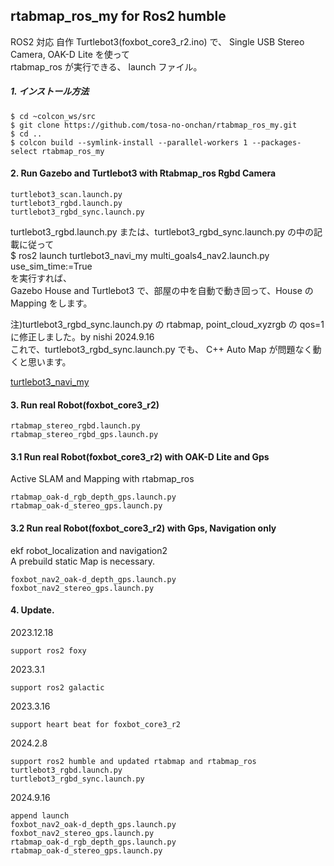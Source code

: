 ## rtabmap_ros_my for Ros2 humble
    
ROS2 対応 自作 Turtlebot3(foxbot_core3_r2.ino) で、 Single USB Stereo Camera, OAK-D Lite を使って    
rtabmap_ros が実行できる、 launch ファイル。    
    
##### 1. インストール方法    

    $ cd ~colcon_ws/src    
    $ git clone https://github.com/tosa-no-onchan/rtabmap_ros_my.git    
    $ cd ..    
    $ colcon build --symlink-install --parallel-workers 1 --packages-select rtabmap_ros_my    
    
#### 2. Run Gazebo and Turtlebot3 with Rtabmap_ros Rgbd Camera    

    turtlebot3_scan.launch.py  
    turtlebot3_rgbd.launch.py  
    turtlebot3_rgbd_sync.launch.py  

turtlebot3_rgbd.launch.py または、turtlebot3_rgbd_sync.launch.py の中の記載に従って  
$ ros2 launch turtlebot3_navi_my multi_goals4_nav2.launch.py use_sim_time:=True  
を実行すれば、  
Gazebo House and Turtlebot3 で、部屋の中を自動で動き回って、House の Mapping をします。  

注)turtlebot3_rgbd_sync.launch.py の rtabmap, point_cloud_xyzrgb の qos=1 に修正しました。by nishi 2024.9.16  
これで、turtlebot3_rgbd_sync.launch.py でも、 C++ Auto Map が問題なく動くと思います。  

[turtlebot3_navi_my](https://github.com/tosa-no-onchan/turtlebot3_navi_my)  
    
#### 3. Run real Robot(foxbot_core3_r2)    
    
    rtabmap_stereo_rgbd.launch.py  
    rtabmap_stereo_rgbd_gps.launch.py  

#### 3.1 Run real Robot(foxbot_core3_r2) with OAK-D Lite and Gps   
Active SLAM and Mapping with rtabmap_ros  
    
    rtabmap_oak-d_rgb_depth_gps.launch.py  
    rtabmap_oak-d_stereo_gps.launch.py 

#### 3.2 Run real Robot(foxbot_core3_r2) with Gps, Navigation only   
ekf robot_localization and navigation2  
A prebuild static Map is necessary.
    
    foxbot_nav2_oak-d_depth_gps.launch.py  
    foxbot_nav2_stereo_gps.launch.py  

#### 4. Update.    
2023.12.18  
    
    support ros2 foxy    
    
2023.3.1  
    
    support ros2 galactic  

2023.3.16  

    support heart beat for foxbot_core3_r2 

2024.2.8  

    support ros2 humble and updated rtabmap and rtabmap_ros  
    turtlebot3_rgbd.launch.py  
    turtlebot3_rgbd_sync.launch.py

2024.9.16  

    append launch  
    foxbot_nav2_oak-d_depth_gps.launch.py  
    foxbot_nav2_stereo_gps.launch.py  
    rtabmap_oak-d_rgb_depth_gps.launch.py  
    rtabmap_oak-d_stereo_gps.launch.py  


